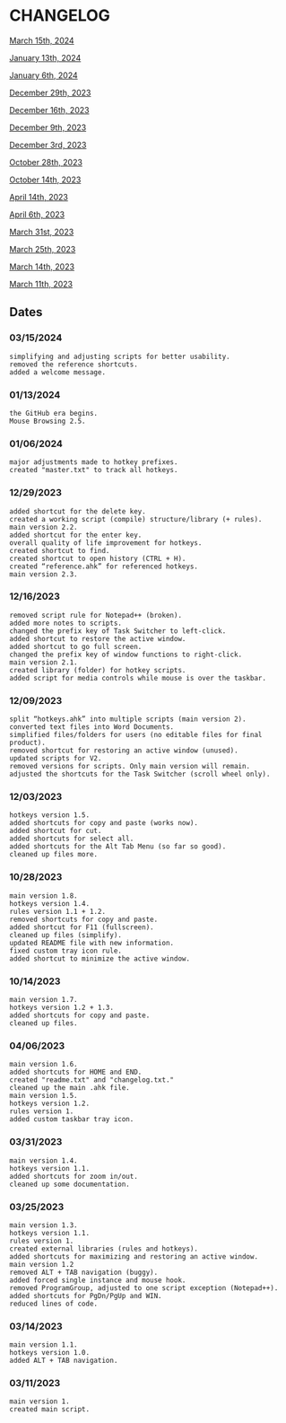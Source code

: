 # CHANGELOG

[March 15th, 2024](CHANGELOG.md#03152024)

[January 13th, 2024](CHANGELOG.md#01132024)

[January 6th, 2024](CHANGELOG.md#01062024)

[December 29th, 2023](CHANGELOG.md#12292023)

[December 16th, 2023](CHANGELOG.md#12162023)

[December 9th, 2023](CHANGELOG.md#12092023)

[December 3rd, 2023](CHANGELOG.md#12032023)

[October 28th, 2023](CHANGELOG.md#10282023)

[October 14th, 2023](CHANGELOG.md#10142023)

[April 14th, 2023](CHANGELOG.md#04142023)

[April 6th, 2023](CHANGELOG.md#04062023)

[March 31st, 2023](CHANGELOG.md#03312023)

[March 25th, 2023](CHANGELOG.md#03252023)

[March 14th, 2023](CHANGELOG.md#03142023)

[March 11th, 2023](CHANGELOG.md#03112023)

## Dates

### 03/15/2024
```
simplifying and adjusting scripts for better usability.
removed the reference shortcuts.
added a welcome message.
```

### 01/13/2024
```
the GitHub era begins.
Mouse Browsing 2.5.
```
### 01/06/2024
```
major adjustments made to hotkey prefixes.
created "master.txt" to track all hotkeys.
```
### 12/29/2023
```
added shortcut for the delete key.
created a working script (compile) structure/library (+ rules).
main version 2.2.
added shortcut for the enter key.
overall quality of life improvement for hotkeys.
created shortcut to find.
created shortcut to open history (CTRL + H).
created “reference.ahk” for referenced hotkeys.
main version 2.3.
```
### 12/16/2023
```
removed script rule for Notepad++ (broken).
added more notes to scripts.
changed the prefix key of Task Switcher to left-click.
added shortcut to restore the active window.
added shortcut to go full screen.
changed the prefix key of window functions to right-click.
main version 2.1.
created library (folder) for hotkey scripts.
added script for media controls while mouse is over the taskbar.
```
### 12/09/2023
```
split “hotkeys.ahk” into multiple scripts (main version 2).
converted text files into Word Documents.
simplified files/folders for users (no editable files for final product).
removed shortcut for restoring an active window (unused).
updated scripts for V2.
removed versions for scripts. Only main version will remain.
adjusted the shortcuts for the Task Switcher (scroll wheel only).
```
### 12/03/2023
```
hotkeys version 1.5.
added shortcuts for copy and paste (works now).
added shortcut for cut.
added shortcuts for select all.
added shortcuts for the Alt Tab Menu (so far so good).
cleaned up files more.
```
### 10/28/2023
```
main version 1.8.
hotkeys version 1.4.
rules version 1.1 + 1.2.
removed shortcuts for copy and paste.
added shortcut for F11 (fullscreen).
cleaned up files (simplify).
updated README file with new information.
fixed custom tray icon rule.
added shortcut to minimize the active window.
```
### 10/14/2023
```
main version 1.7.
hotkeys version 1.2 + 1.3.
added shortcuts for copy and paste.
cleaned up files.
```
### 04/06/2023
```
main version 1.6.
added shortcuts for HOME and END.
created "readme.txt" and "changelog.txt."
cleaned up the main .ahk file.
main version 1.5.
hotkeys version 1.2.
rules version 1.
added custom taskbar tray icon.
```
### 03/31/2023
```
main version 1.4.
hotkeys version 1.1.
added shortcuts for zoom in/out.
cleaned up some documentation.
```
### 03/25/2023
```
main version 1.3.
hotkeys version 1.1.
rules version 1.
created external libraries (rules and hotkeys).
added shortcuts for maximizing and restoring an active window.
main version 1.2
removed ALT + TAB navigation (buggy).
added forced single instance and mouse hook.
removed ProgramGroup, adjusted to one script exception (Notepad++).
added shortcuts for PgDn/PgUp and WIN.
reduced lines of code.
```
### 03/14/2023
```
main version 1.1.
hotkeys version 1.0.
added ALT + TAB navigation.
```
### 03/11/2023
```
main version 1.
created main script.
```
